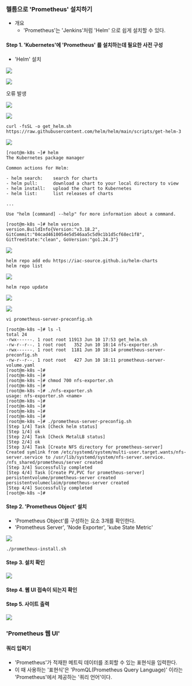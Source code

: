 ### 헬름으로 'Prometheus' 설치하기

- 개요
    - 'Prometheus'는 'Jenkins'처럼 'Helm' 으로 쉽게 설치할 수 있다. 

#### Step 1. 'Kubernetes'에 'Prometheus' 를 설치하는데 필요한 사전 구성
- 'Helm' 설치

![](./img/20250610.img/0029.png)

![](./img/20250610.img/0030.png)

오류 발생

![](./img/20250610.img/0031.png)

![](./img/20250610.img/0032.png)

```
curl -fsSL -o get_helm.sh https://raw.githubusercontent.com/helm/helm/main/scripts/get-helm-3
```

![](./img/20250610.img/0033.png)

```
[root@m-k8s ~]# helm
The Kubernetes package manager

Common actions for Helm:

- helm search:    search for charts
- helm pull:      download a chart to your local directory to view
- helm install:   upload the chart to Kubernetes
- helm list:      list releases of charts

...

Use "helm [command] --help" for more information about a command.

```

```
[root@m-k8s ~]# helm version
version.BuildInfo{Version:"v3.18.2", GitCommit:"04cad4610054e5d546aa5c5d9c1b1d5cf68ec1f8", GitTreeState:"clean", GoVersion:"go1.24.3"}
```

![](./img/20250610.img/0034.png)

```
helm repo add edu https://iac-source.github.io/helm-charts
helm repo list
```
![](./img/20250610.img/0035.png)
```
helm repo update
```

![](./img/20250610.img/0036.png)


![](./img/20250610.img/0037.png)

```
vi prometheus-server-preconfig.sh
```

```
[root@m-k8s ~]# ls -l
total 24
-rwx------. 1 root root 11913 Jun 10 17:53 get_helm.sh
-rw-r--r--. 1 root root   352 Jun 10 18:14 nfs-exporter.sh
-rwx------. 1 root root  1181 Jun 10 18:14 prometheus-server-preconfig.sh
-rw-r--r--. 1 root root   427 Jun 10 18:11 prometheus-server-volume.yaml
[root@m-k8s ~]#
[root@m-k8s ~]#
[root@m-k8s ~]# chmod 700 nfs-exporter.sh
[root@m-k8s ~]#
[root@m-k8s ~]# ./nfs-exporter.sh
usage: nfs-exporter.sh <name>
[root@m-k8s ~]#
[root@m-k8s ~]#
[root@m-k8s ~]#
[root@m-k8s ~]#
[root@m-k8s ~]# ./prometheus-server-preconfig.sh
[Step 1/4] Task [Check helm status]
[Step 1/4] ok
[Step 2/4] Task [Check MetalLB status]
[Step 2/4] ok
[Step 3/4] Task [Create NFS directory for prometheus-server]
Created symlink from /etc/systemd/system/multi-user.target.wants/nfs-server.service to /usr/lib/systemd/system/nfs-server.service.
/nfs_shared/prometheus/server created
[Step 3/4] Successfully completed
[Step 4/4] Task [Create PV,PVC for prometheus-server]
persistentvolume/prometheus-server created
persistentvolumeclaim/prometheus-server created
[Step 4/4] Successfully completed
[root@m-k8s ~]#

```

#### Step 2. 'Prometheus Object' 설치
- 'Prometheus Object'를 구성하는 요소 3개를 확인한다.
- 'Prometheus Server', 'Node Exporter', 'kube State Metric'

![](./img/20250611.img/0001.png)

```
./prometheus-install.sh
```

#### Step 3. 설치 확인

![](./img/20250611.img/0002.png)

#### Step 4. 웹 UI 접속이 되는지 확인

#### Step 5. 사이트 출력

![](./img/20250611.img/0003.png)

### 'Prometheus 웹 UI'
#### 쿼리 입력기
- 'Prometheus'가 적재한 메트릭 데이터를 조회할 수 있는 표현식을 입력한다.
- 이 때 사용하는 '표현식'은 'PromQL(Prometheus Query Language)' 이라는 'Prometheus'에서 제공하는 '쿼리 언어'이다. 